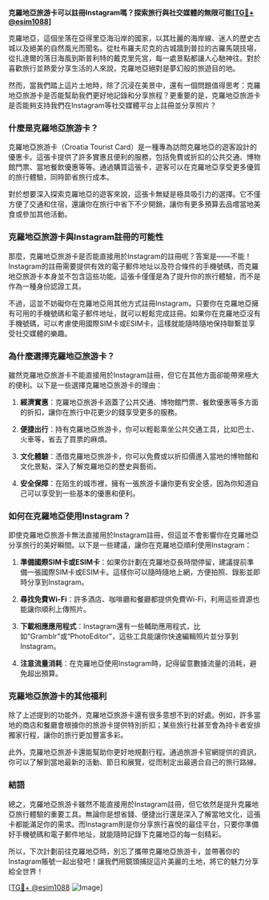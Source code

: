 **克羅地亞旅游卡可以註冊Instagram嗎？探索旅行與社交媒體的無限可能[[TG💪+ @esim1088](https://t.me/s/esim1088)]**

克羅地亞，這個坐落在亞得里亞海沿岸的國家，以其壯麗的海岸線、迷人的歷史古城以及絕美的自然風光而聞名。從杜布羅夫尼克的古城牆到普拉的古羅馬競技場，從扎達爾的落日海風到斯普利特的戴克里先宮，每一處景點都讓人心馳神往。對於喜歡旅行並熱愛分享生活的人來說，克羅地亞絕對是夢幻般的旅遊目的地。

然而，當我們踏上這片土地時，除了沉浸在美景中，還有一個問題值得思考：克羅地亞旅游卡是否能幫助我們更好地記錄和分享旅程？更重要的是，克羅地亞旅游卡是否能夠支持我們在Instagram等社交媒體平台上註冊並分享照片？

### **什麼是克羅地亞旅游卡？**

克羅地亞旅游卡（Croatia Tourist Card）是一種專為訪問克羅地亞的遊客設計的優惠卡。這張卡提供了許多實惠且便利的服務，包括免費或折扣的公共交通、博物館門票、當地餐飲優惠等等。通過購買這張卡，遊客可以在克羅地亞享受更多優質的旅行體驗，同時節省旅行成本。

對於想要深入探索克羅地亞的遊客來說，這張卡無疑是極具吸引力的選擇。它不僅方便了交通和住宿，還讓你在旅行中省下不少開銷，讓你有更多預算去品嚐當地美食或參加其他活動。

### **克羅地亞旅游卡與Instagram註冊的可能性**

那麼，克羅地亞旅游卡是否能直接用於Instagram的註冊呢？答案是——不能！Instagram的註冊需要提供有效的電子郵件地址以及符合條件的手機號碼，而克羅地亞旅游卡本身並不包含這些功能。這張卡僅僅是為了提升你的旅行體驗，而不是作為一種身份認證工具。

不過，這並不妨礙你在克羅地亞用其他方式註冊Instagram。只要你在克羅地亞擁有可用的手機號碼和電子郵件地址，就可以輕鬆完成註冊。如果你在克羅地亞沒有手機號碼，可以考慮使用國際SIM卡或ESIM卡，這樣就能隨時隨地保持聯繫並享受社交媒體的樂趣。

### **為什麼選擇克羅地亞旅游卡？**

雖然克羅地亞旅游卡不能直接用於Instagram註冊，但它在其他方面卻能帶來極大的便利。以下是一些選擇克羅地亞旅游卡的理由：

1. **經濟實惠**：克羅地亞旅游卡涵蓋了公共交通、博物館門票、餐飲優惠等多方面的折扣，讓你在旅行中花更少的錢享受更多的服務。
   
2. **便捷出行**：持有克羅地亞旅游卡，你可以輕鬆乘坐公共交通工具，比如巴士、火車等，省去了買票的麻煩。

3. **文化體驗**：憑借克羅地亞旅游卡，你可以免費或以折扣價進入當地的博物館和文化景點，深入了解克羅地亞的歷史與藝術。

4. **安全保障**：在陌生的城市裡，擁有一張旅游卡讓你更有安全感，因為你知道自己可以享受到一些基本的優惠和便利。

### **如何在克羅地亞使用Instagram？**

即使克羅地亞旅游卡無法直接用於Instagram註冊，但這並不會影響你在克羅地亞分享旅行的美好瞬間。以下是一些建議，讓你在克羅地亞順利使用Instagram：

1. **準備國際SIM卡或ESIM卡**：如果你計劃在克羅地亞長時間停留，建議提前準備一張國際SIM卡或ESIM卡。這樣你可以隨時隨地上網，方便拍照、錄影並即時分享到Instagram。

2. **尋找免費Wi-Fi**：許多酒店、咖啡廳和餐廳都提供免費Wi-Fi，利用這些資源也能讓你順利上傳照片。

3. **下載相應應用程式**：Instagram還有一些輔助應用程式，比如“Gramblr”或“PhotoEditor”，這些工具能讓你快速編輯照片並分享到Instagram。

4. **注意流量消耗**：在克羅地亞使用Instagram時，記得留意數據流量的消耗，避免超出預算。

### **克羅地亞旅游卡的其他福利**

除了上述提到的功能外，克羅地亞旅游卡還有很多意想不到的好處。例如，許多當地的商店和餐廳會根據你的旅游卡提供特別折扣；某些旅行社甚至會為持卡者安排獨家行程，讓你的旅行更加豐富多彩。

此外，克羅地亞旅游卡還能幫助你更好地規劃行程。通過旅游卡官網提供的資訊，你可以了解到當地最新的活動、節日和展覽，從而制定出最適合自己的旅行路線。

### **結語**

總之，克羅地亞旅游卡雖然不能直接用於Instagram註冊，但它依然是提升克羅地亞旅行體驗的重要工具。無論你是想省錢、便捷出行還是深入了解當地文化，這張卡都能滿足你的需求。而Instagram則是你分享旅行喜悅的最佳平台，只要你準備好手機號碼和電子郵件地址，就能隨時記錄下克羅地亞的每一刻精彩。

所以，下次計劃前往克羅地亞時，別忘了攜帶克羅地亞旅游卡，並帶著你的Instagram賬號一起出發吧！讓我們用鏡頭捕捉這片美麗的土地，將它的魅力分享給全世界！

[[TG💪+ @esim1088](https://t.me/s/esim1088) ![Image](https://i.postimg.cc/4NQfJmqS/Snipaste-2025-05-13-00-14-12.png)]